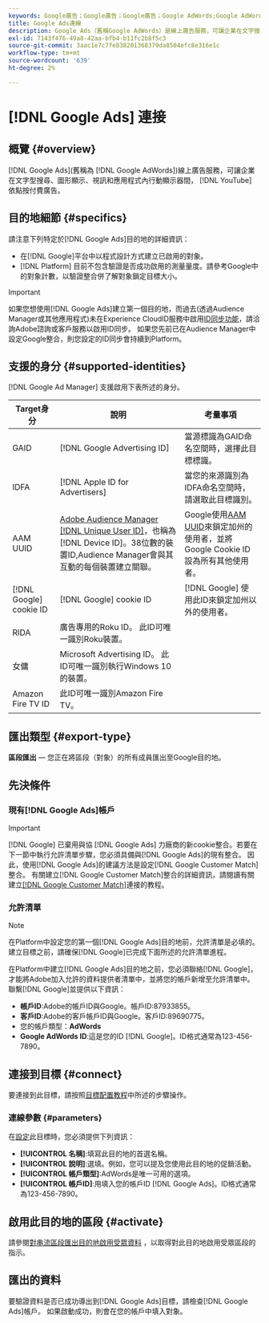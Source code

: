```yaml
---
keywords: Google廣告；Google廣告；Google廣告；Google AdWords;Google AdWords
title: Google Ads連線
description: Google Ads（舊稱Google AdWords）是線上廣告服務，可讓企業在文字搜尋、圖形顯示、YouTube視訊和應用程式內行動顯示器間，按點付費廣告。
exl-id: 7143f476-49a8-42aa-bfb4-b11fc2b8f5c3
source-git-commit: 3aac1e7c7fe838201368379da8504efc8e316e1c
workflow-type: tm+mt
source-wordcount: '639'
ht-degree: 2%

---
```


# [!DNL Google Ads] 連接

## 概覽 {#overview}

[!DNL Google Ads](舊稱為 [!DNL Google AdWords])線上廣告服務，可讓企業在文字型搜尋、圖形顯示、視訊和應用程式內行動顯示器間， [!DNL YouTube] 依點按付費廣告。

## 目的地細節 {#specifics}

請注意下列特定於[!DNL Google Ads]目的地的詳細資訊：

* 在[!DNL Google]平台中以程式設計方式建立已啟用的對象。
* [!DNL Platform] 目前不包含驗證是否成功啟用的測量量度。請參考Google中的對象計數，以驗證整合併了解對象鎖定目標大小。

>[!IMPORTANT]
>
>如果您想使用[!DNL Google Ads]建立第一個目的地，而過去(透過Audience Manager或其他應用程式)未在Experience CloudID服務中啟用[ID同步功能](https://experienceleague.adobe.com/docs/id-service/using/id-service-api/methods/idsync.html)，請洽詢Adobe諮詢或客戶服務以啟用ID同步。 如果您先前已在Audience Manager中設定Google整合，則您設定的ID同步會持續到Platform。

## 支援的身分 {#supported-identities}

[!DNL Google Ad Manager] 支援啟用下表所述的身分。

| Target身分 | 說明 | 考量事項 |
|---|---|---|
| GAID | [!DNL Google Advertising ID] | 當源標識為GAID命名空間時，選擇此目標標識。 |
| IDFA | [!DNL Apple ID for Advertisers] | 當您的來源識別為IDFA命名空間時，請選取此目標識別。 |
| AAM UUID | [Adobe Audience Manager [!DNL Unique User ID]](https://experienceleague.adobe.com/docs/audience-manager/user-guide/reference/ids-in-aam.html)，也稱為 [!DNL Device ID]。38位數的裝置ID,Audience Manager會與其互動的每個裝置建立關聯。 | Google使用[AAM UUID](https://experienceleague.adobe.com/docs/audience-manager/user-guide/reference/ids-in-aam.html?lang=en)來鎖定加州的使用者，並將Google Cookie ID設為所有其他使用者。 |
| [!DNL Google] cookie ID | [!DNL Google] cookie ID | [!DNL Google] 使用此ID來鎖定加州以外的使用者。 |
| RIDA | 廣告專用的Roku ID。 此ID可唯一識別Roku裝置。 |  |
| 女傭 | Microsoft Advertising ID。 此ID可唯一識別執行Windows 10的裝置。 |  |
| Amazon Fire TV ID | 此ID可唯一識別Amazon Fire TV。 |  |

## 匯出類型 {#export-type}

**區段匯出**  — 您正在將區段（對象）的所有成員匯出至Google目的地。

## 先決條件

### 現有[!DNL Google Ads]帳戶

>[!IMPORTANT]
>
> [!DNL Google] 已棄用與協 [!DNL Google Ads] 力廠商的新cookie整合。若要在下一節中執行允許清單步驟，您必須具備與[!DNL Google Ads]的現有整合。 因此，使用[!DNL Google Ads]的建議方法是設定[!DNL Google Customer Match]整合。 有關建立[!DNL Google Customer Match]整合的詳細資訊，請閱讀有關建立[[!DNL Google Customer Match]](./google-customer-match.md)連接的教程。

### 允許清單

>[!NOTE]
>
>在Platform中設定您的第一個[!DNL Google Ads]目的地前，允許清單是必填的。 建立目標之前，請確保[!DNL Google]已完成下面所述的允許清單進程。

在Platform中建立[!DNL Google Ads]目的地之前，您必須聯絡[!DNL Google]，才能將Adobe加入允許的資料提供者清單中，並將您的帳戶新增至允許清單中。 聯繫[!DNL Google]並提供以下資訊：

* **帳戶ID**:Adobe的帳戶ID與Google。帳戶ID:87933855。
* **客戶ID**:Adobe的客戶帳戶ID與Google。客戶ID:89690775。
* 您的帳戶類型：**AdWords**
* **Google AdWords ID**:這是您的ID  [!DNL Google]。ID格式通常為123-456-7890。

## 連接到目標 {#connect}

要連接到此目標，請按照[目標配置教程](../../ui/connect-destination.md)中所述的步驟操作。

### 連線參數 {#parameters}

在[設定](../../ui/connect-destination.md)此目標時，您必須提供下列資訊：

* **[!UICONTROL 名稱]**:填寫此目的地的首選名稱。
* **[!UICONTROL 說明]**:選填。例如，您可以提及您使用此目的地的促銷活動。
* **[!UICONTROL 帳戶類型]**:AdWords是唯一可用的選項。
* **[!UICONTROL 帳戶ID]**:用填入您的帳戶ID  [!DNL Google Ads]。ID格式通常為123-456-7890。

## 啟用此目的地的區段 {#activate}

請參閱[對串流區段匯出目的地啟用受眾資料](../../ui/activate-segment-streaming-destinations.md) ，以取得對此目的地啟用受眾區段的指示。


## 匯出的資料

要驗證資料是否已成功導出到[!DNL Google Ads]目標，請檢查[!DNL Google Ads]帳戶。 如果啟動成功，則會在您的帳戶中填入對象。
